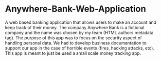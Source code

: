 # Anywhere-Bank-Web-Application
A web based banking application that allows users to make an account and keep track of their money.
The company Anywhere Bank is a fictional company and the name was chosen by my team (HTML authors metadata tag). The purpose of this app was to focus on the security aspect of handling personal data. We had to develop business documentation to support our app in the case of horrible events (fires, hacking attacks, etc). This app is meant to just be used a small scale money tracking app. 
